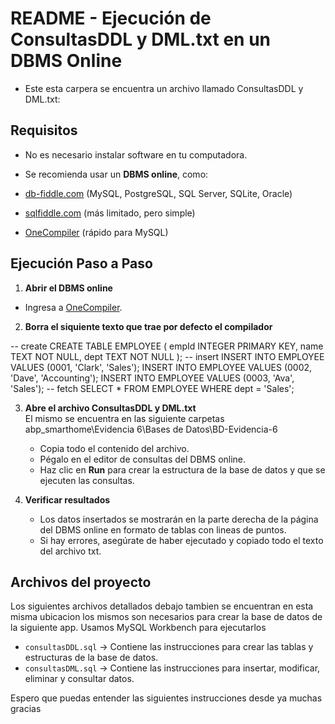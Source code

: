 # README - Ejecución de ConsultasDDL y DML.txt en un DBMS Online

- Este esta carpera se encuentra un archivo llamado ConsultasDDL y DML.txt:

## Requisitos

- No es necesario instalar software en tu computadora.  
- Se recomienda usar un **DBMS online**, como:

- [db-fiddle.com](https://db-fiddle.com/) (MySQL, PostgreSQL, SQL Server, SQLite, Oracle)
- [sqlfiddle.com](http://sqlfiddle.com/) (más limitado, pero simple)
- [OneCompiler](https://onecompiler.com/mysql) (rápido para MySQL)

## Ejecución Paso a Paso

1. **Abrir el DBMS online**  
-  Ingresa a [OneCompiler](https://onecompiler.com/mysql).

2. **Borra el siquiente texto que trae por defecto el compilador**  
   
-- create
CREATE TABLE EMPLOYEE (
  empId INTEGER PRIMARY KEY,
  name TEXT NOT NULL,
  dept TEXT NOT NULL
);
-- insert
INSERT INTO EMPLOYEE VALUES (0001, 'Clark', 'Sales');
INSERT INTO EMPLOYEE VALUES (0002, 'Dave', 'Accounting');
INSERT INTO EMPLOYEE VALUES (0003, 'Ava', 'Sales');
-- fetch 
SELECT * FROM EMPLOYEE WHERE dept = 'Sales';


3. **Abre el archivo ConsultasDDL y DML.txt**  
   El mismo se encuentra en las siguiente carpetas abp_smarthome\Evidencia 6\Bases de Datos\BD-Evidencia-6
   - Copia todo el contenido del archivo.
   - Pégalo en el editor de consultas del DBMS online.
   - Haz clic en **Run** para crear la estructura de la base de datos y que se ejecuten las consultas.


5. **Verificar resultados**  
   - Los datos insertados se mostrarán en la parte derecha de la página del DBMS online en formato de tablas con lineas de puntos.
   - Si hay errores, asegúrate de haber ejecutado y copiado todo el texto del archivo txt.


## Archivos del proyecto  
Los siguientes archivos detallados debajo tambien se encuentran en esta misma ubicacion los mismos son necesarios para crear la base de datos de la siguiente app. Usamos MySQL Workbench para ejecutarlos 

- `consultasDDL.sql` → Contiene las instrucciones para crear las tablas y estructuras de la base de datos.
- `consultasDML.sql` → Contiene las instrucciones para insertar, modificar, eliminar y consultar datos.

Espero que puedas entender las siguientes instrucciones desde ya muchas gracias 